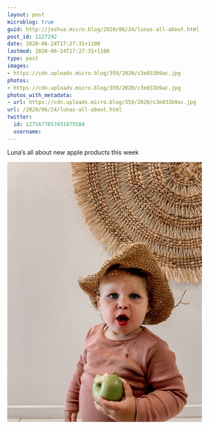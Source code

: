 ```yaml
---
layout: post
microblog: true
guid: http://joshua.micro.blog/2020/06/24/lunas-all-about.html
post_id: 1127292
date: 2020-06-24T17:27:31+1100
lastmod: 2020-06-24T17:27:31+1100
type: post
images:
- https://cdn.uploads.micro.blog/359/2020/c3e833b9ac.jpg
photos:
- https://cdn.uploads.micro.blog/359/2020/c3e833b9ac.jpg
photos_with_metadata:
- url: https://cdn.uploads.micro.blog/359/2020/c3e833b9ac.jpg
url: /2020/06/24/lunas-all-about.html
twitter:
  id: 1275677057431875584
  username: 
---
```

Luna’s all about new apple products this week

<img src="uploads/2020/c3e833b9ac.jpg" width="450" height="600" alt="" />
